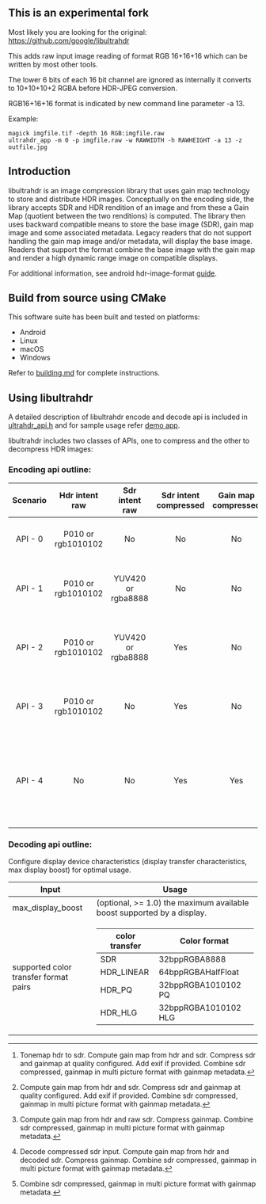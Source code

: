 ## This is an experimental fork ##
Most likely you are looking for the original: https://github.com/google/libultrahdr

This adds raw input image reading of format RGB 16+16+16 which can be written by most other tools.

The lower 6 bits of each 16 bit channel are ignored as internally it converts to 10+10+10+2 RGBA before HDR-JPEG conversion.

RGB16+16+16 format is indicated by new command line parameter -a 13.

Example:
```
magick imgfile.tif -depth 16 RGB:imgfile.raw
ultrahdr_app -m 0 -p imgfile.raw -w RAWWIDTH -h RAWHEIGHT -a 13 -z outfile.jpg
```

## Introduction

libultrahdr is an image compression library that uses gain map technology
to store and distribute HDR images. Conceptually on the encoding side, the
library accepts SDR and HDR rendition of an image and from these a Gain Map
(quotient between the two renditions) is computed. The library then uses
backward compatible means to store the base image (SDR), gain map image and
some associated metadata. Legacy readers that do not support handling the
gain map image and/or metadata, will display the base image. Readers that
support the format combine the base image with the gain map and render a
high dynamic range image on compatible displays.

For additional information, see android hdr-image-format
[guide](https://developer.android.com/guide/topics/media/platform/hdr-image-format).

## Build from source using CMake

This software suite has been built and tested on platforms:
- Android
- Linux
- macOS
- Windows

Refer to [building.md](docs/building.md) for complete instructions.

## Using libultrahdr

A detailed description of libultrahdr encode and decode api is included in [ultrahdr_api.h](ultrahdr_api.h)
and for sample usage refer [demo app](examples/ultrahdr_app.cpp).

libultrahdr includes two classes of APIs, one to compress and the other to decompress HDR images:

### Encoding api outline:

| Scenario  | Hdr intent raw | Sdr intent raw | Sdr intent compressed | Gain map compressed | Quality |   Exif   | Use Case |
|:---------:| :----------: | :----------: | :---------------------: | :-------------------: | :-------: | :---------: | :-------- |
| API - 0 | P010 or rgb1010102 |    No   |  No  |  No  | Optional| Optional | Used if, only hdr raw intent is present. [^1] |
| API - 1 | P010 or rgb1010102 | YUV420 or rgba8888 |  No  |  No  | Optional| Optional | Used if, hdr raw and sdr raw intents are present.[^2] |
| API - 2 | P010 or rgb1010102 | YUV420 or rgba8888 | Yes  |  No  |    No   |    No    | Used if, hdr raw, sdr raw and sdr compressed intents are present.[^3] |
| API - 3 | P010 or rgb1010102 |    No   | Yes  |  No  |    No   |    No    | Used if, hdr raw and sdr compressed intents are present.[^4] |
| API - 4 |  No  |    No   | Yes  | Yes  |    No   |    No    | Used if, sdr compressed, gain map compressed and GainMap Metadata are present.[^5] |

[^1]: Tonemap hdr to sdr. Compute gain map from hdr and sdr. Compress sdr and gainmap at quality configured. Add exif if provided. Combine sdr compressed, gainmap in multi picture format with gainmap metadata.
[^2]: Compute gain map from hdr and sdr. Compress sdr and gainmap at quality configured. Add exif if provided. Combine sdr compressed, gainmap in multi picture format with gainmap metadata.
[^3]: Compute gain map from hdr and raw sdr. Compress gainmap. Combine sdr compressed, gainmap in multi picture format with gainmap metadata.
[^4]: Decode compressed sdr input. Compute gain map from hdr and decoded sdr. Compress gainmap. Combine sdr compressed, gainmap in multi picture format with gainmap metadata.
[^5]: Combine sdr compressed, gainmap in multi picture format with gainmap metadata.

### Decoding api outline:

Configure display device characteristics (display transfer characteristics, max display boost) for optimal usage.

| Input  | Usage |
| ------------- | ------------- |
| max_display_boost  | (optional, >= 1.0) the maximum available boost supported by a display. |
| supported color transfer format pairs  | <table><thead><tr><th>color transfer</th><th>Color format </th></tr></thead><tbody><tr><td>SDR</td><td>32bppRGBA8888</td></tr><tr><td>HDR_LINEAR</td><td>64bppRGBAHalfFloat</td></tr><tr><td>HDR_PQ</td><td>32bppRGBA1010102 PQ</td></tr><tr><td>HDR_HLG</td><td>32bppRGBA1010102 HLG</td></tr></tbody></table> |
